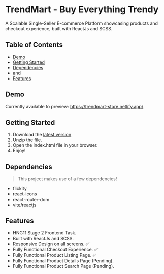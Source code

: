 # TrendMart - Buy Everything Trendy
A Scalable Single-Seller E-commerce Platform showcasing products and checkout experience, built with ReactJs and SCSS.



## Table of Contents
- [Demo](#demo)
- [Getting Started](#getting-started)
- [Dependencies](#dependencies)
- and
- [Features](#features)


## Demo
Currently available to preview:
https://trendmart-store.netlify.app/

 

## Getting Started
1. Download the [latest version](https://github.com/mrmarkfrench/country-select-js/archive/master.zip)
2. Unzip the file.
3. Open the index.html file in your browser.
4. Enjoy!


## Dependencies
> This project makes use of a few dependencies!
- flickity
- react-icons
- react-router-dom
- vite/reactjs


## Features
* HNG11 Stage 2 Frontend Task.
* Built with ReactJs and SCSS.
* Responsive Design on all screens. ✅
* Fully Functional Checkout Experience. ✅
* Fully Functional Product Listing Page. ✅
* Fully Functional Product Details Page (Pending).
* Fully Functional Product Search Page (Pending).